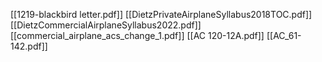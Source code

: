 [[1219-blackbird letter.pdf]]
[[DietzPrivateAirplaneSyllabus2018TOC.pdf]]
[[DietzCommercialAirplaneSyllabus2022.pdf]]
[[commercial_airplane_acs_change_1.pdf]]
[[AC 120-12A.pdf]]
[[AC_61-142.pdf]]